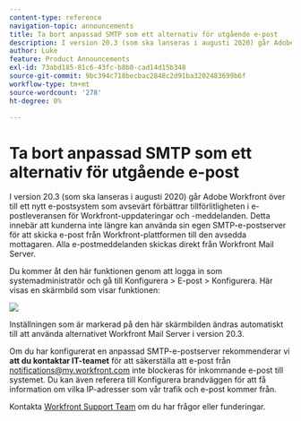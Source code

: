 ```yaml
---
content-type: reference
navigation-topic: announcements
title: Ta bort anpassad SMTP som ett alternativ för utgående e-post
description: I version 20.3 (som ska lanseras i augusti 2020) går Adobe Workfront över till ett nytt e-postsystem som avsevärt förbättrar tillförlitligheten i e-postleveransen för Workfront-uppdateringar och -meddelanden. Detta innebär att kunderna inte längre kan använda sin egen SMTP-e-postserver för att skicka e-post från Workfront-plattformen till den avsedda mottagaren. Alla e-postmeddelanden skickas direkt från Workfront Mail Server.
author: Luke
feature: Product Announcements
exl-id: 73abd185-81c6-43fc-b8b0-cad14d15b348
source-git-commit: 9bc394c718becbac2848c2d91ba3202483699b6f
workflow-type: tm+mt
source-wordcount: '278'
ht-degree: 0%

---
```


# Ta bort anpassad SMTP som ett alternativ för utgående e-post

I version 20.3 (som ska lanseras i augusti 2020) går Adobe Workfront över till ett nytt e-postsystem som avsevärt förbättrar tillförlitligheten i e-postleveransen för Workfront-uppdateringar och -meddelanden. Detta innebär att kunderna inte längre kan använda sin egen SMTP-e-postserver för att skicka e-post från Workfront-plattformen till den avsedda mottagaren. Alla e-postmeddelanden skickas direkt från Workfront Mail Server.

Du kommer åt den här funktionen genom att logga in som systemadministratör och gå till Konfigurera > E-post > Konfigurera. Här visas en skärmbild som visar funktionen:

![](assets/email-server-settings-350x226.png)

Inställningen som är markerad på den här skärmbilden ändras automatiskt till att använda alternativet Workfront Mail Server i version 20.3.

Om du har konfigurerat en anpassad SMTP-e-postserver rekommenderar vi **att du kontaktar IT-teamet** för att säkerställa att e-post från notifications@my.workfront.com inte blockeras för inkommande e-post till systemet. Du kan även referera till Konfigurera brandväggen för att få information om vilka IP-adresser som vår trafik och e-post kommer från.

Kontakta [Workfront Support Team](https://one.workfront.com/s/support?language=en_US) om du har frågor eller funderingar.
